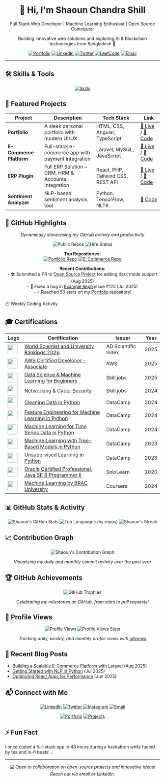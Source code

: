 <div align="center">
  <h1>👋 Hi, I'm Shaoun Chandra Shill</h1>
  <p>Full Stack Web Developer | Machine Learning Enthusiast | Open Source Contributor</p>
  <p>Building innovative web solutions and exploring AI & Blockchain technologies from Bangladesh 🚀</p>
  <a href="https://shaoun18.github.io/"><img src="https://img.shields.io/badge/Portfolio-FF5722?style=for-the-badge&logo=web&logoColor=white" alt="Portfolio"></a>
  <a href="https://www.linkedin.com/in/shaounchandrashill/"><img src="https://img.shields.io/badge/LinkedIn-0077B5?style=for-the-badge&logo=linkedin&logoColor=white" alt="LinkedIn"></a>
  <a href="https://twitter.com/shaoun_shill"><img src="https://img.shields.io/badge/Twitter-1DA1F2?style=for-the-badge&logo=twitter&logoColor=white" alt="Twitter"></a>
  <a href="https://leetcode.com/Shaoun20/"><img src="https://img.shields.io/badge/LeetCode-FFA116?style=for-the-badge&logo=leetcode&logoColor=white" alt="LeetCode"></a>
  <a href="mailto:shaoun@bitbirds.com"><img src="https://img.shields.io/badge/Email-D14836?style=for-the-badge&logo=gmail&logoColor=white" alt="Email"></a>
</div>

---

## 🛠️ Skills & Tools
<p align="center">
  <a href="https://skillicons.dev">
    <img src="https://skillicons.dev/icons?i=html,css,js,react,nodejs,python,php,laravel,mysql,postgres,git,vscode,figma,postman,sass,bootstrap,angular,typescript,tensorflow" alt="Skills" />
  </a>
</p>

## 🚀 Featured Projects
| Project | Description | Tech Stack | Link |
|---------|-------------|------------|------|
| **Portfolio** | A sleek personal portfolio with modern UI/UX | HTML, CSS, Angular, TypeScript | [🔗 Live](https://shaoun18.github.io/) / [📂 Code](https://github.com/Shaoun18/shaoun18.github.io) |
| **E-Commerce Platform** | Full-stack e-commerce app with payment integration | Laravel, MySQL, JavaScript | [🔗 Live](https://demo.graygrids.com/themes/shopgrids/) / [📂 Code](https://github.com/Shaoun18/Shopgrids-Ecommerce-Website) |
| **ERP Plugin** | Full ERP Solution – CRM, HRM & Accounts Integration | React, PHP, Tailwind CSS, REST API | [🔗 Live](https://wordpress.org/plugins/zetta-erp/) / [📂 Code](https://github.com/Shaoun18/WP_Erp/) |
| **Sentiment Analyzer** | NLP-based sentiment analysis tool | Python, TensorFlow, NLTK | [📂 Code](https://github.com/shaoun18/ml-sentiment) |

## 🌟 GitHub Highlights
<div align="center">
  <p><i>Dynamically showcasing my GitHub activity and productivity</i></p>
<!--   <img src="https://github.com/shaoun18/shaoun18/blob/main/metrics.github.highlights.svg?raw=true" alt="GitHub Highlights" /> -->
<!--   <img src="https://raw.githubusercontent.com/shaoun18/shaoun18/main/metrics.github.highlights.svg" alt="GitHub Highlights" /> -->
  <img src="https://img.shields.io/badge/Public_Repositories-62-2B2B2B?style=for-the-badge" alt="Public Repos" />
  <img src="https://img.shields.io/badge/Available_for_Hire-Yes-1DA1F2?style=for-the-badge" alt="Hire Status" />
</div>
<p align="center">
  <b>Top Repositories:</b><br>
  <a href="https://github.com/shaoun18/shaoun18.github.io"><img src="https://github-readme-stats.vercel.app/api/pin/?username=shaoun18&repo=shaoun18.github.io&theme=dracula&hide_border=true" alt="Portfolio Repo" /></a>
  <a href="https://github.com/shaoun18/Shopgrids-Ecommerce-Website"><img src="https://github-readme-stats.vercel.app/api/pin/?username=shaoun18&repo=Shopgrids-Ecommerce-Website&theme=dracula&hide_border=true" alt="E-Commerce Repo" /></a>
</p>
<p align="center">
  <b>Recent Contributions:</b><br>
  - 🛠️ Submitted a PR to <a href="https://github.com/open-source-project/example">Open Source Project</a> for adding dark mode support (Aug 2025)<br>
  - 🐛 Fixed a bug in <a href="https://github.com/open-source-project/example">Example Repo</a> issue #123 (Jul 2025)<br>
  - ⭐ Reached 50 stars on my <a href="https://github.com/shaoun18/shaoun18.github.io">Portfolio</a> repository!
</p>
🕑 Weekly Coding Activity
<!--START_SECTION:waka-->
<!--END_SECTION:waka-->

## 🎓 Certifications
| Logo | Certification | Issuer | Year |
|------|---------------|--------|------|
| <img src="https://www.adscientificindex.com/assets/images/adscientificindex-logo-lite.png" width="32"/> | [World Scientist and University Rankings 2026](https://www.adscientificindex.com/scientist/shaoun-chandra-shill/6105866) | AD Scientific Index | 2025 |
| <img src="https://img.icons8.com/color/48/amazon-web-services.png" width="32"/> | [AWS Certified Developer – Associate](https://aws.amazon.com/certification/certified-developer-associate/) | AWS | 2025 |
| <img src="https://img.icons8.com/fluency/48/certificate.png" width="32"/> | [Data Science & Machine Learning for Beginners](https://drive.google.com/file/d/1nckHtfo43CamhO0wZhklTBg31Y4GK7qs/view?usp=sharing) | Skill.jobs | 2025 |
| <img src="https://img.icons8.com/fluency/48/certificate.png" width="32"/> | [Networking & Cyber Security](https://drive.google.com/file/d/1dDNKkDXojsRzX_ck5ITuHSjAzPp_GSho/view?usp=sharing) | Skill.jobs | 2024 |
| <img src="https://www.svgrepo.com/show/349332/datacamp.svg" width="32"/> | [Cleaning Data in Python](https://www.datacamp.com/completed/statement-of-accomplishment/course/a5d06a728dd2cca5e13e22486930a562366931e4) | DataCamp | 2024 |
| <img src="https://www.svgrepo.com/show/349332/datacamp.svg" width="32"/> | [Feature Engineering for Machine Learning in Python](https://www.datacamp.com/completed/statement-of-accomplishment/course/f14ff24d48e46e2a8ab417bdf9a4290619b6cf2f) | DataCamp | 2024 |
| <img src="https://www.svgrepo.com/show/349332/datacamp.svg" width="32"/> | [Machine Learning for Time Series Data in Python](https://www.datacamp.com/completed/statement-of-accomplishment/course/9c8625dfab820a35492f8e30527df35a26b37983) | DataCamp | 2024 |
| <img src="https://www.svgrepo.com/show/349332/datacamp.svg" width="32"/> | [Machine Learning with Tree-Based Models in Python](https://www.datacamp.com/completed/statement-of-accomplishment/course/844f1b12cdfe569c5926ddd79fa9b804170ece43) | DataCamp | 2023 |
| <img src="https://www.svgrepo.com/show/349332/datacamp.svg" width="32"/> | [Unsupervised Learning in Python](https://www.datacamp.com/completed/statement-of-accomplishment/course/cb1e128f8001381d3f15ec7f04c36f41a7e6f6c4) | DataCamp | 2023 |
| <img src="https://img.icons8.com/color/48/java-coffee-cup-logo.png" width="32"/> | [Oracle Certified Professional, Java SE 8 Programmer II](https://www.sololearn.com/Certificate/CT-WAGRHCDF/pdf) | SoloLearn | 2020 |
| <img src="https://img.icons8.com/fluency/48/coursera.png" width="32"/> | [Machine Learning by BRAC University](https://www.coursera.org/verify/YOUR_COURSE_ID) | Coursera | 2024 |

## 📊 GitHub Stats & Activity
<div align="center">
  <img src="https://github-readme-stats.vercel.app/api?username=shaoun18&show_icons=true&theme=dracula&hide_border=true&include_all_commits=true" alt="Shaoun's GitHub Stats" />
  <img src="https://github-readme-stats.vercel.app/api/top-langs/?username=shaoun18&layout=compact&theme=dracula&hide_border=true&langs_count=8&size_weight=0&count_weight=1" alt="Top Languages (by repos)" />
  <img src="https://github-readme-streak-stats.herokuapp.com/?user=shaoun18&theme=dracula&hide_border=true&date_format=M%20j%5B,%20Y%5D" alt="Shaoun's Streak" />
</div>

## 📈 Contribution Graph
<div align="center">
  <img src="https://github-readme-activity-graph.vercel.app/graph?username=shaoun18&theme=dracula&hide_border=true&area=true" alt="Shaoun's Contribution Graph" />
</div>
<p align="center">
  <i>Visualizing my daily and monthly commit activity over the past year</i>
</p>

## 🏆 GitHub Achievements
<div align="center">
  <img src="https://github-profile-trophy.vercel.app/?username=shaoun18&theme=dracula&no-frame=true&margin-w=10&column=6" alt="GitHub Trophies" />
</div>
<p align="center">
  <i>Celebrating my milestones on GitHub, from stars to pull requests!</i>
</p>

## 👀 Profile Views
<div align="center">
  <img src="https://komarev.com/ghpvc/?username=shaoun18&style=flat-square&color=1DA1F2&label=Profile+Views" alt="Profile Views" />
  <img src="https://u8views.com/api/v1/github/profiles/63663261/views/day-week-month-total-count.svg" alt="Profile Views Stats" />
</div>
<p align="center">
  <i>Tracking daily, weekly, and monthly profile views with <a href="https://u8views.com/github/shaoun18">u8views</a></i>
</p>

## 📝 Recent Blog Posts
- [Building a Scalable E-Commerce Platform with Laravel](https://sites.google.com/view/programmershaoun/blog) (Aug 2025)
- [Getting Started with NLP in Python](https://sites.google.com/view/programmershaoun/blog) (Jul 2025)
- [Optimizing React Apps for Performance](https://sites.google.com/view/programmershaoun/blog) (Jun 2025)

## 📬 Connect with Me
<div align="center">
  <a href="https://www.linkedin.com/in/shaounchandrashill/"><img src="https://img.shields.io/badge/LinkedIn-0077B5?style=for-the-badge&logo=linkedin&logoColor=white" alt="LinkedIn"></a>
  <a href="https://twitter.com/shaoun_shill"><img src="https://img.shields.io/badge/Twitter-1DA1F2?style=for-the-badge&logo=twitter&logoColor=white" alt="Twitter"></a>
  <a href="https://www.instagram.com/shaounchandrashill/"><img src="https://img.shields.io/badge/Instagram-E4405F?style=for-the-badge&logo=instagram&logoColor=white" alt="Instagram"></a>
  <a href="mailto:cse.engrshaounchandrashill@tutanota.de"><img src="https://img.shields.io/badge/Email-D14836?style=for-the-badge&logo=gmail&logoColor=white" alt="Email"></a>
</div>
<p align="center">
  <a href="https://shaoun18.github.io/"><img src="https://img.shields.io/badge/Portfolio-FF5722?style=for-the-badge&logo=web&logoColor=white" alt="Portfolio"></a>
  <a href="https://github.com/shaoun18?tab=repositories"><img src="https://img.shields.io/badge/Explore_My_Projects-2B2B2B?style=for-the-badge&logo=github&logoColor=white" alt="Projects"></a>
</p>

## ⚡ Fun Fact
I once coded a full-stack app in 48 hours during a hackathon while fueled by tea and lo-fi beats! 🎶

---

<div align="center">
  <i>💻 Open to collaboration on open-source projects and innovative ideas! Reach out via email or LinkedIn.</i>
</div>
